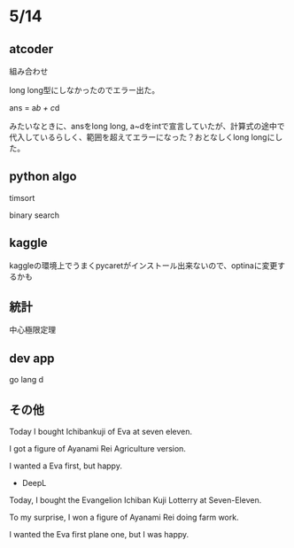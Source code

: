 # 5/14

## atcoder

組み合わせ

long long型にしなかったのでエラー出た。

ans = a*b + c*d

みたいなときに、ansをlong long, a~dをintで宣言していたが、計算式の途中で代入しているらしく、範囲を超えてエラーになった？おとなしくlong longにした。


## python algo

timsort

binary search

## kaggle

kaggleの環境上でうまくpycaretがインストール出来ないので、optinaに変更するかも

## 統計

中心極限定理

## dev app

go lang
d
## その他

Today I bought Ichibankuji of Eva at seven eleven.

I got a figure of Ayanami Rei Agriculture version.

I wanted a Eva first, but happy.

- DeepL

Today, I bought the Evangelion Ichiban Kuji Lotterry at Seven-Eleven.

To my surprise, I won a figure of Ayanami Rei doing farm work.

I wanted the Eva first plane one, but I was happy.
